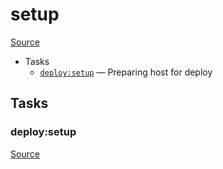 <!-- DO NOT EDIT THIS FILE! -->
<!-- Instead edit recipe/deploy/setup.php -->
<!-- Then run bin/docgen -->

# setup

[Source](/recipe/deploy/setup.php)



* Tasks
  * [`deploy:setup`](#deploysetup) — Preparing host for deploy


## Tasks
### deploy:setup
[Source](https://github.com/deployphp/deployer/search?q=deploy%3Asetup+in%3Afile+language%3Aphp+path%3Arecipe%2Fdeploy+filename%3Asetup.php)



